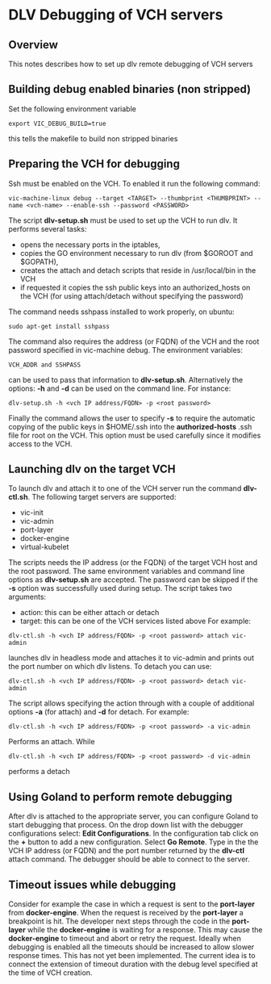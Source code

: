 # DLV Debugging of VCH servers

## Overview

This notes describes how to set up dlv remote debugging of VCH servers

## Building debug enabled binaries (non stripped)

Set the following environment variable
``` shell
export VIC_DEBUG_BUILD=true
```
this tells the makefile to build non stripped binaries

## Preparing the VCH for debugging

Ssh must be enabled on the VCH. To enabled it run the following command:
``` shell
vic-machine-linux debug --target <TARGET> --thumbprint <THUMBPRINT> --name <vch-name> --enable-ssh --password <PASSWORD>
```

The script **dlv-setup.sh**
must be used to set up the VCH to run dlv. It performs several tasks:
* opens the necessary ports in the iptables,
* copies the GO environment necessary to run dlv (from $GOROOT and $GOPATH),
* creates the attach and detach scripts that reside in /usr/local/bin in the VCH
* if requested it copies the ssh public keys into an authorized_hosts on the VCH (for using attach/detach without specifying the password)

The command needs sshpass installed to work properly, on ubuntu:
```shell
sudo apt-get install sshpass
```

The command also requires the address (or FQDN) of the VCH and the root password specified in vic-machine debug. The environment variables:
``` shell
VCH_ADDR and SSHPASS
```
can be used to pass that information to **dlv-setup.sh**. Alternatively the options: __-h__ and __-d__ can be used on the command line.
For instance:
``` shell
dlv-setup.sh -h <vch IP address/FQDN> -p <root password>
```
Finally the command allows the user to specify __-s__ to require the automatic copying of the public keys in $HOME/.ssh into 
the **authorized-hosts** .ssh file for root on the VCH. This option must be used carefully since it modifies access to the VCH.

## Launching dlv on the target VCH

To launch dlv and attach it to one of the VCH server run the command **dlv-ctl.sh**. The following target servers are supported:
* vic-init
* vic-admin
* port-layer
* docker-engine
* virtual-kubelet

The scripts needs the IP address (or the FQDN) of the target VCH host and the root password. The same environment variables
and command line options as **dlv-setup.sh** are accepted. The password can be skipped if the __-s__ option was successfully used during
setup. The script takes two arguments:
* action: this can be either attach or detach
* target: this can be one of the VCH services listed above
For example:
``` shell
dlv-ctl.sh -h <vch IP address/FQDN> -p <root password> attach vic-admin
```
launches dlv in headless mode and attaches it to vic-admin and prints out the port number on which dlv listens.
To detach you can use:
``` shell
dlv-ctl.sh -h <vch IP address/FQDN> -p <root password> detach vic-admin
```
The script allows specifying the action through with a couple of additional options __-a__ (for attach) and __-d__ for detach.
For example:
``` shell
dlv-ctl.sh -h <vch IP address/FQDN> -p <root password> -a vic-admin
```
Performs an attach. While
``` shell
dlv-ctl.sh -h <vch IP address/FQDN> -p <root password> -d vic-admin
```
performs a detach

## Using Goland to perform remote debugging
After dlv is attached to the appropriate server, you can configure Goland to start debugging that process.
On the drop down list with the debugger configurations select: __Edit Configurations__. In the configuration tab 
click on the __+__ button to add a new configuration. Select __Go Remote__. Type in the the VCH IP address (or FQDN) and
the port number returned by the **dlv-ctl** attach command. The debugger should be able to connect to the server.

## Timeout issues while debugging
Consider for example the case in which a request is sent to the **port-layer** from  **docker-engine**. When the request
is received by the **port-layer** a breakpoint is hit. The developer next steps through the code in the **port-layer**
while the **docker-engine** is waiting for a response. This may cause the **docker-engine** to timeout and abort
or retry the request. Ideally when debugging is enabled all the timeouts should be increased to allow slower
response times. This has not yet been implemented. The current idea is to connect the extension of timeout duration
with the debug level specified at the time of VCH creation.